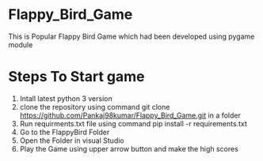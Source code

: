 # Flappy_Bird_Game
This is Popular Flappy Bird Game which had been developed using pygame module
# Steps To Start game
1. Intall latest python 3 version
2. clone the repository using command
   git clone https://github.com/Pankaj98kumar/Flappy_Bird_Game.git in a folder
3. Run requirments.txt file using command
   pip install -r requirements.txt
4. Go to the FlappyBird Folder
5. Open the Folder in visual Studio
6. Play the Game using upper arrow button and make the high scores
   
   
